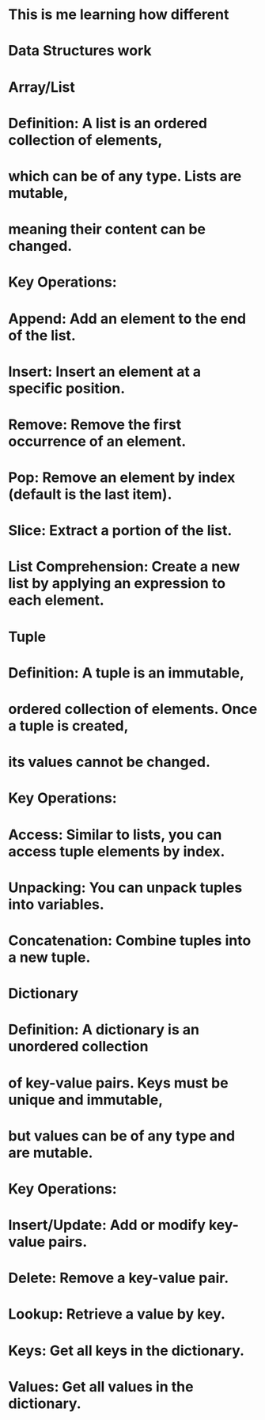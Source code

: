 # This is me learning how different
# Data Structures work

# Array/List
#   Definition: A list is an ordered collection of elements, 
#   which can be of any type. Lists are mutable, 
#   meaning their content can be changed.

# Key Operations:
#   Append: Add an element to the end of the list.
#   Insert: Insert an element at a specific position.
#   Remove: Remove the first occurrence of an element.
#   Pop: Remove an element by index (default is the last item).
#   Slice: Extract a portion of the list.
#    List Comprehension: Create a new list by applying an expression to each element.

# Tuple 
#  Definition: A tuple is an immutable,
#  ordered collection of elements. Once a tuple is created,
#  its values cannot be changed.

#  Key Operations:
#  Access: Similar to lists, you can access tuple elements by index.
#  Unpacking: You can unpack tuples into variables.
#  Concatenation: Combine tuples into a new tuple.

# Dictionary
#   Definition: A dictionary is an unordered collection 
#   of key-value pairs. Keys must be unique and immutable,
#   but values can be of any type and are mutable.

# Key Operations:
#  Insert/Update: Add or modify key-value pairs.
#  Delete: Remove a key-value pair.
#  Lookup: Retrieve a value by key.
#  Keys: Get all keys in the dictionary.
#  Values: Get all values in the dictionary.